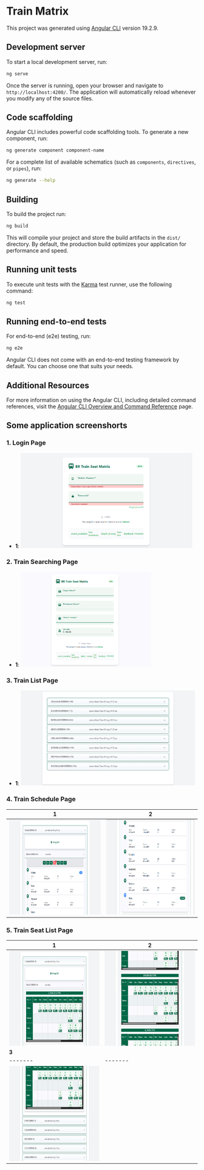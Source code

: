 # Train Matrix

This project was generated using [Angular CLI](https://github.com/angular/angular-cli) version 19.2.9.

## Development server

To start a local development server, run:

```bash
ng serve
```

Once the server is running, open your browser and navigate to `http://localhost:4200/`. The application will automatically reload whenever you modify any of the source files.

## Code scaffolding

Angular CLI includes powerful code scaffolding tools. To generate a new component, run:

```bash
ng generate component component-name
```

For a complete list of available schematics (such as `components`, `directives`, or `pipes`), run:

```bash
ng generate --help
```

## Building

To build the project run:

```bash
ng build
```

This will compile your project and store the build artifacts in the `dist/` directory. By default, the production build optimizes your application for performance and speed.

## Running unit tests

To execute unit tests with the [Karma](https://karma-runner.github.io) test runner, use the following command:

```bash
ng test
```

## Running end-to-end tests

For end-to-end (e2e) testing, run:

```bash
ng e2e
```

Angular CLI does not come with an end-to-end testing framework by default. You can choose one that suits your needs.

## Additional Resources

For more information on using the Angular CLI, including detailed command references, visit the [Angular CLI Overview and Command Reference](https://angular.dev/tools/cli) page.

## Some application screenshorts
### 1. Login Page

- **1**: <img src="src/assets/sc/login.png" height="250">


### 2. Train Searching Page

- **1**: <img src="src/assets/sc/search.png" height="250">


### 3. Train List Page

- **1**: <img src="src/assets/sc/tr-search.png" height="250">


### 4. Train Schedule Page

| **1** | **2** |
|-------|-------|
| <img src="src/assets/sc/s-dt1.png" height="250"> | <img src="src/assets/sc/s-dt2.png" height="250"> |


### 5. Train Seat List Page

| **1** | **2** |
|-------|-------|
| <img src="src/assets/sc/seat1.png" height="250"> | <img src="src/assets/sc/seat2.png" height="250"> |
| **3** |
|-------|-------|
| <img src="src/assets/sc/seat3.png" height="250"> |


